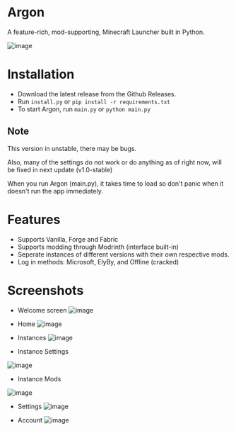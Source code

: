 ﻿# Argon
A feature-rich, mod-supporting, Minecraft Launcher built in Python.

![image](https://github.com/user-attachments/assets/4be74d1f-bead-4854-ac82-f3877888b953)

# Installation
 - Download the latest release from the Github Releases.
 - Run ``install.py`` or ``pip install -r requirements.txt``
 - To start Argon, run ``main.py`` or ``python main.py``

## Note
This version in unstable, there may be bugs.

Also, many of the settings do not work or do anything as of right now, will be fixed in next update (v1.0-stable)

When you run Argon (main.py), it takes time to load so don't panic when it doesn't run the app immediately.

# Features
 - Supports Vanilla, Forge and Fabric
 - Supports modding through Modrinth (interface built-in)
 - Seperate instances of different versions with their own respective mods.
 - Log in methods: Microsoft, ElyBy, and Offline (cracked)



# Screenshots
 - Welcome screen
![image](https://github.com/user-attachments/assets/286dd267-018e-4690-a5b6-15dd0017780f)

 - Home
![image](https://github.com/user-attachments/assets/4be74d1f-bead-4854-ac82-f3877888b953)

 - Instances
![image](https://github.com/user-attachments/assets/5d1684db-94db-4924-b691-1aac68be8aa4)


 - Instance Settings

![image](https://github.com/user-attachments/assets/222c1c1f-d9d1-4920-aa26-891c237e5766)


 - Instance Mods

![image](https://github.com/user-attachments/assets/5d6458ca-5e67-423e-9211-8541798f188d)


 - Settings
![image](https://github.com/user-attachments/assets/3a6e81f3-1c7c-4e32-80df-961488af9cdc)

 - Account
![image](https://github.com/user-attachments/assets/2d45671b-4e5f-4641-bb06-8ed483b655d7)


